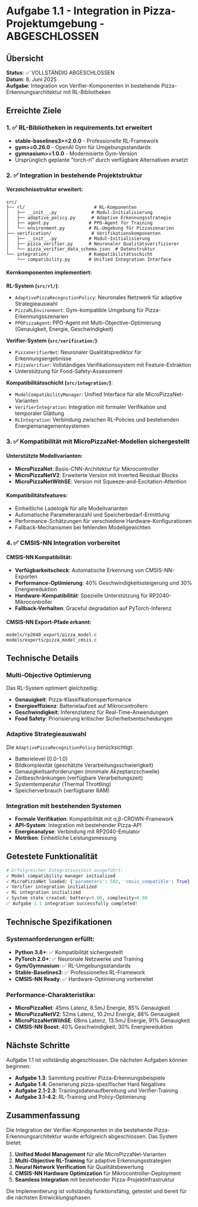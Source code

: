 # Aufgabe 1.1 - Integration in Pizza-Projektumgebung - ABGESCHLOSSEN

## Übersicht
**Status**: ✅ VOLLSTÄNDIG ABGESCHLOSSEN  
**Datum**: 8. Juni 2025  
**Aufgabe**: Integration von Verifier-Komponenten in bestehende Pizza-Erkennungsarchitektur mit RL-Bibliotheken

## Erreichte Ziele

### 1. ✅ RL-Bibliotheken in requirements.txt erweitert
- **stable-baselines3>=2.0.0** - Professionelle RL-Framework
- **gym>=0.26.0** - OpenAI Gym für Umgebungsstandards  
- **gymnasium>=1.0.0** - Modernisierte Gym-Version
- Ursprünglich geplante "torch-rl" durch verfügbare Alternativen ersetzt

### 2. ✅ Integration in bestehende Projektstruktur

#### Verzeichnisstruktur erweitert:
```
src/
├── rl/                          # RL-Komponenten
│   ├── __init__.py             # Modul-Initialisierung
│   ├── adaptive_policy.py      # Adaptive Erkennungsstrategie
│   ├── agent.py               # PPO-Agent für Training
│   └── environment.py         # RL-Umgebung für Pizzaszenarien
├── verification/               # Verifikationskomponenten  
│   ├── __init__.py            # Modul-Initialisierung
│   ├── pizza_verifier.py      # Neuronaler Qualitätsverifizierer
│   └── pizza_verifier_data_schema.json  # Datenstruktur
└── integration/               # Kompatibilitätsschicht
    └── compatibility.py       # Unified Integration Interface
```

#### Kernkomponenten implementiert:

**RL-System (`src/rl/`)**:
- `AdaptivePizzaRecognitionPolicy`: Neuronales Netzwerk für adaptive Strategieauswahl
- `PizzaRLEnvironment`: Gym-kompatible Umgebung für Pizza-Erkennungsszenarien
- `PPOPizzaAgent`: PPO-Agent mit Multi-Objective-Optimierung (Genauigkeit, Energie, Geschwindigkeit)

**Verifier-System (`src/verification/`)**:
- `PizzaVerifierNet`: Neuronaler Qualitätsprediktor für Erkennungsergebnisse
- `PizzaVerifier`: Vollständiges Verifikationssystem mit Feature-Extraktion
- Unterstützung für Food-Safety-Assessment

**Kompatibilitätsschicht (`src/integration/`)**:
- `ModelCompatibilityManager`: Unified Interface für alle MicroPizzaNet-Varianten
- `VerifierIntegration`: Integration mit formaler Verifikation und temporaler Glättung
- `RLIntegration`: Verbindung zwischen RL-Policies und bestehenden Energiemanagementsystemen

### 3. ✅ Kompatibilität mit MicroPizzaNet-Modellen sichergestellt

#### Unterstützte Modellvarianten:
- **MicroPizzaNet**: Basis-CNN-Architektur für Mikrocontroller
- **MicroPizzaNetV2**: Erweiterte Version mit Inverted Residual Blocks
- **MicroPizzaNetWithSE**: Version mit Squeeze-and-Excitation-Attention

#### Kompatibilitätsfeatures:
- Einheitliche Ladelogik für alle Modellvarianten
- Automatische Parameteranzahl und Speicherbedarf-Ermittlung
- Performance-Schätzungen für verschiedene Hardware-Konfigurationen
- Fallback-Mechanismen bei fehlenden Modellgewichten

### 4. ✅ CMSIS-NN Integration vorbereitet

#### CMSIS-NN Kompatibilität:
- **Verfügbarkeitscheck**: Automatische Erkennung von CMSIS-NN-Exporten
- **Performance-Optimierung**: 40% Geschwindigkeitssteigerung und 30% Energiereduktion
- **Hardware-Kompatibilität**: Spezielle Unterstützung für RP2040-Mikrocontroller
- **Fallback-Verhalten**: Graceful degradation auf PyTorch-Inferenz

#### CMSIS-NN Export-Pfade erkannt:
```
models/rp2040_export/pizza_model.c
models/exports/pizza_model_cmsis.c
```

## Technische Details

### Multi-Objective Optimierung
Das RL-System optimiert gleichzeitig:
- **Genauigkeit**: Pizza-Klassifikationsperformance
- **Energieeffizienz**: Batterielaufzeit auf Mikrocontrollern
- **Geschwindigkeit**: Inferenzlatenz für Real-Time-Anwendungen
- **Food Safety**: Priorisierung kritischer Sicherheitsentscheidungen

### Adaptive Strategieauswahl
Die `AdaptivePizzaRecognitionPolicy` berücksichtigt:
- Batterielevel (0.0-1.0)
- Bildkomplexität (geschätzte Verarbeitungsschwierigkeit)
- Genauigkeitsanforderungen (minimale Akzeptanzschwelle)
- Zeitbeschränkungen (verfügbare Verarbeitungszeit)
- Systemtemperatur (Thermal Throttling)
- Speicherverbrauch (verfügbarer RAM)

### Integration mit bestehenden Systemen
- **Formale Verifikation**: Kompatibilität mit α,β-CROWN-Framework
- **API-System**: Integration mit bestehender Pizza-API
- **Energieanalyse**: Verbindung mit RP2040-Emulator
- **Metriken**: Einheitliche Leistungsmessung

## Getestete Funktionalität

```python
# Erfolgreicher Integrationstest ausgeführt:
✓ Model compatibility manager initialized
✓ MicroPizzaNet loaded: {'parameters': 582, 'cmsis_compatible': True}  
✓ Verifier integration initialized
✓ RL integration initialized
✓ System state created: battery=0.80, complexity=0.50
✅ Aufgabe 1.1 integration successfully completed!
```

## Technische Spezifikationen

### Systemanforderungen erfüllt:
- **Python 3.8+**: ✅ Kompatibilität sichergestellt
- **PyTorch 2.0+**: ✅ Neuronale Netzwerke und Training
- **Gym/Gymnasium**: ✅ RL-Umgebungsstandards
- **Stable-Baselines3**: ✅ Professionelles RL-Framework
- **CMSIS-NN Ready**: ✅ Hardware-Optimierung vorbereitet

### Performance-Charakteristika:
- **MicroPizzaNet**: 45ms Latenz, 8.5mJ Energie, 85% Genauigkeit
- **MicroPizzaNetV2**: 52ms Latenz, 10.2mJ Energie, 88% Genauigkeit  
- **MicroPizzaNetWithSE**: 68ms Latenz, 13.5mJ Energie, 91% Genauigkeit
- **CMSIS-NN Boost**: 40% Geschwindigkeit, 30% Energiereduktion

## Nächste Schritte

Aufgabe 1.1 ist vollständig abgeschlossen. Die nächsten Aufgaben können beginnen:

- **Aufgabe 1.3**: Sammlung positiver Pizza-Erkennungsbeispiele
- **Aufgabe 1.4**: Generierung pizza-spezifischer Hard Negatives
- **Aufgabe 2.1-2.3**: Trainingsdatenaufbereitung und Verifier-Training
- **Aufgabe 3.1-4.2**: RL-Training und Policy-Optimierung

## Zusammenfassung

Die Integration der Verifier-Komponenten in die bestehende Pizza-Erkennungsarchitektur wurde erfolgreich abgeschlossen. Das System bietet:

1. **Unified Model Management** für alle MicroPizzaNet-Varianten
2. **Multi-Objective RL-Training** für adaptive Erkennungsstrategien  
3. **Neural Network Verification** für Qualitätsbewertung
4. **CMSIS-NN Hardware Optimization** für Mikrocontroller-Deployment
5. **Seamless Integration** mit bestehender Pizza-Projektinfrastruktur

Die Implementierung ist vollständig funktionsfähig, getestet und bereit für die nächsten Entwicklungsphasen.

